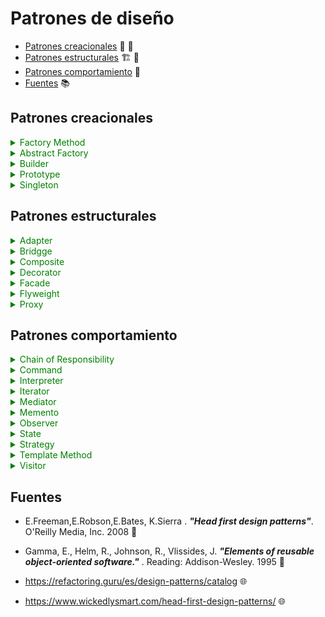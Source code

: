 # Patrones de diseño

- [Patrones creacionales](#Patrones-creacionales) 👷 🚧
- [Patrones estructurales](#Patrones-estructurales) 🏗 🌉
- [Patrones comportamiento](#Patrones-comportamiento) 🔑
- [Fuentes](#Fuentes) 📚

## Patrones creacionales

<details>
    <summary style="color:green">Factory Method </summary>

#### Estructura

![Factory structure](http://www.plantuml.com/plantuml/png/bP1D2i9038NtEKMMYlG6BgI2hWIl46VI7pgTI2PTIEtT7MaLqPLPllVolP1TCb8R-e07SYPwmsGwE1kK8NLjl99IZovGIZX2IQwhLORezn94CRHrOqTbZb2AUjPPleISWmcWZSPQaMCyg_YCXPcqT8s0UJOuqYMtPct2QdPER8turNe9o9MLh9MObOoT8Nk9JjduFzXpVpa6j_UYU6DU5tvXSViRULkV-ui8Euu-__C1 "Factory structure")

</details>

<details>
    <summary style="color:green">Abstract Factory </summary>

#### Estructura

![AbstractFactory structure](http://www.plantuml.com/plantuml/svg/hPF1JiCm38RlVef8NE2GIkaHJMXB9RZo2cdgZMXPCZdE0GtUdQ2rXRLZ0ub8ETZ-_y-seYmJ6-AyysBL9YPZ-R7SIA-YHDbo9eIqTM5loEo4zIObSG1jx7P3COUkYJwIy6xpma-46417wf2EwTON7Rm3kC18QsDnxF9CiIlu5HoHGwWcSNt1gq-rUkBLnGldxFs21n3bD8I6SMXtUpTFwf8iA_Jm9WPBoDX3rBzGwhzJ70OMqkEQvSDqCu3fMoxUgholPiF_KbT_0OVXFfNLjrUxN9y3z8b0golr0XXPOY6bd8qeRhmBUD_wZ32whaj7h3ghLIFhfpeiCNJb-tm0 "AbstractFactory structure")



</details>

<details>
    <summary style="color:green">Builder</summary>

#### Estructura

![Builder structure](http://www.plantuml.com/plantuml/svg/jP9DQiCm48NtSufPEWijugKf9R4BsPRs1B8yECQAPKQZHKbzzye_SS0XK2ZrIlv6UlFcIGSlcYLSBEQXiHKnUk5W9321RvkkrwmlQAps7g-GQzFMx49N5SuwHjlKPpanKGUvutXwngMD-s00q6LKqqRmk2oM9bV0-35vacGthSlGLFPJg3_UWQr6a6z14G4C232xAbndc8GMwVsihQ9ui88PlhEhua3xlxOSGKtoCUackspL7PuuIPyuIV_9IHf3mJMMjuR9Y5kYLkNiQVgvbH9Sw2nfphghR-RN6ix5YsufGVdgAO8uyUP2yULRgOUh-DMk5BO0bNgzXxKL7QjhzWyT58zFKhbrICocGG0Er5NndVy0 "Builder structure")

</details>

<details>
    <summary style="color:green">Prototype</summary>

#### Estructura

![Prototype structure](http://www.plantuml.com/plantuml/svg/TL0n3eCm3Dpz2eymv0EegX0CNVk54Dms8YJ8SOQAzkzDYmHLKRtvTBxpNHr5iwJHuPc31BbFX54u6KbC40Vh9yrwHEDqZ3X3eyrmvP1ytmON69sztkJ4H1wQm3tn0dSky-09OBqGNxIXJNy6p6DSy5IKrGg_sOjB6xnX4lgvKAX5s7P9wBFlQ0LEQuRolyaMzF1GQY-Jlx3a1TNngvCgHGAeoVUvgnS0 "Prototype structure")

</details>



<details>
    <summary style="color:green">Singleton</summary>

### Estructura

![Singleton structure](http://www.plantuml.com/plantuml/svg/JKyx3i8m3Drz2ezqo0KwL5KP43Cd2AaLegOESfofuku48beysS_lOuzPhMXP8zu2-qYQ6BDASLg482-1drRiYYxQd763oRh5IoeydrDCWZ7uXrw4Y65ACfCq-1uh3ru0JNTuRu2rp9LhBZlgzqt3z_7KVG5F-gEUEkmFe-OTY1MDV6ummn42iFV637yY68dd-kmR "Singleton structure")


</details>

## Patrones estructurales


<details>
    <summary style="color:green">Adapter</summary>

### Estructura
 
 >Class Adapter

![Adapter_class structure](http://www.plantuml.com/plantuml/svg/NP112y8m38Nl-HK1BteeUF4WYBW9-m7YNMeNPrctpZJ5mzn_Tz0DdBa4tljuB-GKHBF4nc5Mwaw8RyRf4308HoEH2K9jsqwpRZ0vFUJQr1Nxs9PdxppZgYYotNOFkUUIE6btDqAGCVlthp00f9Ihvega1no7wHKfo7e3CE0CJEVy4yFIf-I7ZenzM7DPSfPQGSMsUeewJfMG5kBXezJS0bFQKZnHMuwV-G80 "Adapter_class structure")

 >Object Adapter

 ![Adapter_object structure](http://www.plantuml.com/plantuml/svg/NP112y8m38Nl-HK1BtfGl7WGH9p2Ve1ubwwDixgrCqtnCFVV7NIYCvS7xttaXUo2A9POLvWPrGZnsHStqe91E6g9J13krZMALOswKY5W2tkbxoNxwCp1LvvnakVPQhc6lMT3dBoYwY78cFtpr-W0hEjhBaeJdXIN92rWFqoFI46cCu0E0LBLSDC_qOrpIdbeIDkBrSSnPya9pjcMLvblXqf8WflNOl4fWK6_xB0TO4VEz2zw0m00 "Adapter_object structure")

</details>

<details>
    <summary style="color:green">Bridgge</summary>

### Estructura

![Bridge structure](http://www.plantuml.com/plantuml/svg/fL71QiCm3BthAmIxR0U7DR33HXbD2eLTzmUkhQQcjXLaXntQ_llSXh6aCCQORk_fFJq9hLBMaeVWiHLdEyAKPJ1v489qSB7NeWCQhrF28xJQ73hX8TerUnQyssoQfyTdQ5aioSXjVH518y8VK-8CC4vfjYL1c-mu7W5BkHTy2xsdG37h2trbkIUveli7E2E0YvbafmtTYCSPWVAUxQ9elr5zSNwbhZaQeKnpy-9VxlfNz-HMP2MkssVrUdFi7EBoL5NLJ-l-HLpFqfSdfHI-qyv5ifC6m8gYBU__1000 "Bridge structure")

</details>


<details>
    <summary style="color:green">Composite</summary>

### Estructura

![Composite structure](http://www.plantuml.com/plantuml/svg/TP71JiCm44Jl-nKhSKaEZdhX04AeRQIU-8EAWx6tgLN7hjPsGKhpxuIOuY24Z_DcPyVsEaJ9CVKMMz-VVJ2HC4HEAYOc22VZpf9bZyhA4720hLIdZdroklNMCzxjTflxrGDiFMlYhBtPoGGRPl--54O0uoBnGIhAsnovE01EXpv8fKXL3J0YGDxsqoXxX3eQgvaSFfPntB_EK6fTeLg2UjQPUd-XtoYJZc9x2wpg1VvEB9N6Mw4NaeVXBsoj-Lees7J7A9vB4fGsJzUccUSHoaCtpVKVjn2-N1zWJKvFV_G9 "Composite structure")

</details>

<details>
    <summary style="color:green">Decorator</summary>

### Estructura

![Decorator structure](http://www.plantuml.com/plantuml/svg/XPB1Ri8m38RlVWfBky0XQ9STG6YYxSHBJ3k4r6CLQL8vZfW4VNUoLMjGsOPliJ_x_srb4qIpnDRY2ndFMZnZ48v68XE4G-CwpRf5OtK8U89IcyEUVNHrvMrY7xRRukbn2QNdcdZ8xMo2e63sn-j43z0u8NxNXh3oRUSTEJa1fg1FCb5eDWVe4M1G6nqDZ3goxZeYNELkV7txhcNpCpJNzVbaVFyplFBEC0dzQUI673MAAJgyXFM_RUMTjiesNuuLD_iFKSzv2SZhhC-BnQtrAJ1AGhxB-gpKBwlS9Kf8iI5Nfpzo0G00 "Decorator structure")

</details>


<details>
    <summary style="color:green">Facade</summary>

### Estructura

![Facade structure](http://www.plantuml.com/plantuml/svg/VP71Ri8m38RlVWeBBjiXqWRROTA4W4wzxi0JfAdLPKsJod654DkxBr08J4Fp9TB_Vx5_9yieccNe79RQw9em2Wz61YQ0s5hVQzOT6gTZn3sijMaR3eElY-02uxGiLyyFBx0EN1EFMkKI12lciBqMlW7wTEg6SB8PghWJwd22qxTZfTwOgWZUC0azPkBrIwcpEZkhlzZPXLKgg_ERx5DcbLhyPV6GSjprz1fZB6TzcvZDBYRelVea8_5eNCIUM8iD_kuU3arErw-dv9rkcVF_p9mQ2cV92ogspOUenSW2m99ydVxm1m00 "Facade structure")

</details>

<details>
    <summary style="color:green">Flyweight</summary>

### Estructura

![Flyweight structure](http://www.plantuml.com/plantuml/svg/XP9BRy8m48Jl-ojMwWKEGRtqK5GX7bAadgkUgXwCimGBnnkjDm94-Uyr2I8jVU2RTyRVpaYUHZMYJUKnz_ijkNAj65KQguqGn8qBjH5JeVKcHZp0tDXDATo4Oi6U1U_oVFPm_mXpbeAacorzCi5CXBTV1qS05vHaPIprsmw0wGZLf2wKBsgKsWdN94OTXm7jL5o8pewnbOS0HmJe4bqukR7AikzmrjWrZNinlhstyvAqhpbejvhBMXoU8dRO1GShf7GLatPa6wN1oHauFLcoAbSuVWxn7B9hSCQyXhWsGiLDN7TJCITqAlSDZZFlprY0wyB8cQULPfEBq5lmwMDKy3QCVlRvpVHdMbXuHq4nooRuhtYRqDJ9TjqXrPfIAD8l_0G0 "Flyweight structure")

</details>

<details>
    <summary style="color:green">Proxy</summary>

### Estructura

![Proxy structure](http://www.plantuml.com/plantuml/svg/TP71JW9138RlVOecNl2m6oySJ0m1J8ZSY3x1C5Dnt64AdOveSD_T2IiHNEZnxvVsIpjEQaJpEk12-FCBaqgsceKWDJvkZ9Wrsc1ImZrCZMrMmZcwHmuiU3ERJOPtzp1bSIHTjWm5Wea8xqw35i179Narbl0bBz_9wXwmbD0sKzB1BK2B0DskPpBX2jKUcOFlrUuyVh0rwZa-cUX2qUjGN_A6Zjl-d7hyFxmC_XLw-AxhKy6p_205lM5OcevtiRxW1TtXA_6hDwr65u1-X5KrEdC065DqvOq_ "Proxy structure")

</details>


## Patrones comportamiento

<details>
    <summary style="color:green">Chain of Responsibility</summary>
</details>

<details>
    <summary style="color:green">Command</summary>
</details>

<details>
    <summary style="color:green">Interpreter </summary>
</details>

<details>
    <summary style="color:green">Iterator</summary>
</details>
 
<details>
    <summary style="color:green">Mediator</summary>
</details>

<details>
    <summary style="color:green">Memento</summary>
</details>


<details>
    <summary style="color:green">Observer</summary>
</details>


<details>
    <summary style="color:green">State </summary>
</details>


<details>
    <summary style="color:green">Strategy </summary>
</details>


<details>
    <summary style="color:green">Template Method </summary>
</details>


<details>
    <summary style="color:green">Visitor </summary>
</details>





## Fuentes

- E.Freeman,E.Robson,E.Bates, K.Sierra . **_"Head first design patterns"_**. O'Reilly Media, Inc. 2008 📑

- Gamma, E., Helm, R., Johnson, R., Vlissides, J. **_"Elements of reusable object-oriented software."_** . Reading: Addison-Wesley. 1995 📑

- https://refactoring.guru/es/design-patterns/catalog 🌐

- https://www.wickedlysmart.com/head-first-design-patterns/ 🌐
